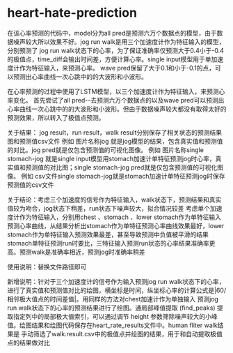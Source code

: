 # heart-hate-prediction
在该心率预测的代码中，model分为all pred是预测六万个数据点的模型，由于数据噪声较大所以效果不好。jog run walk是用三个加速度计作为特征输入的模型，分别预测了
jog run walk状态下的心率，为了保证准确率仅预测大于0.4小于-0.4的极值点，time_diff会输出时间差，方便计算心率。single input模型用于单加速度计作为特征输入，来预测心率。
wave pred保留了大于0.1和小于-0.1的点，可以预测出心率曲线一次心跳中的的大波形和小波形。

在心率预测的过程中使用了LSTM模型，以三个加速度计作为特征输入，来预测心率变化。
首先尝试了all pred--去预测六万个数据点的以及wave pred可以预测出心率曲线一次心跳中的的大波形和小波形。但由于数据噪声较大都没有取得太好的预测效果，所以转入了极值点预测。


关于结果：
jog result，run result，walk result分别保存了相关状态的预测结果图和预测值csv文件
例如 图片名称jog 就是jog模型的结果，包含真实值和预测值的对比。jog pred就是仅包含预测值的可视化图像。
例如 图片名称single stomach-jog 就是single input模型用stomach加速计单特征预测jog时心率，真实值和预测值的对比图；single stomach-jog pred就是仅包含预测值的可视化图像。
例如 csv文件single stomach-jog就是stomach加速计单特征预测jog时保存预测值的csv文件


关于结论：考虑三个加速度的信号作为特征输入，walk状态下，预测结果和真实值较为吻合，jog状态下稍差，run状态下噪声较大，拟合情况较差
考虑单个加速度计作为特征输入，分别用chest 、stomach 、lower stomach作为单特征输入预测心率曲线，从结果分析出stomach作为单特征预测心率曲线效果最好，lower stomach作为单特征输入预测效果最差，甚至导致预测中负值被平滑的结果
stomach单特征预测run时要比，三特征输入预测run状态的心率结果准确率更高。预测walk是准确率相近，预测jog时准确率稍差

使用说明：替换文件路径即可

新增说明：针对于三个加速度计的信号作为输入预测jog run walk状态下的心率，进行了真实值和预测值对比的绘图，横坐标是时间，纵坐标心率的计算公式是|60/相邻极大值点的时间差值|。用同样的方法对chest加速计作为单独输入
预测jog run walk状态下的心率的预测结果进行了绘图。通局部峰值提取 (find_peaks) 提取指定列中的局部极大值索引，可以通过调节 height 参数筛除噪声较大的小峰值。绘图结果和绘图代码保存在heart_rate_results文件中。human fliter walk结果是
手动筛选了walk.result.csv中的极值点并绘图的结果，用于和自动提取极值点的结果做对比
